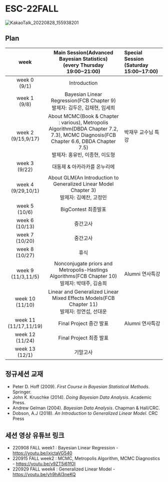 # ESC-22FALL
![KakaoTalk_20220828_155938201](https://user-images.githubusercontent.com/56993675/187074192-9782a7e5-6b72-4522-ac65-c5e634ffeb9b.jpg)

## Plan

|week|Main Session(Advanced Bayesian Statistics)<br>(every Thursday 19:00~21:00)| Special Session<br>(Saturday 15:00~17:00)|
|:--:|:--------------------------:|:------------------------|
|week 0<br>(9/1)|Introduction| |
|week 1<br>(9/8)|Bayesian Linear Regression(FCB Chapter 9)<br/>발제자: 김두은, 김채현, 임세희| |
|week 2<br>(9/15,9/17)|About MCMC(Book & Chapter : various), Metropolis Algorithm(DBDA Chapter 7.2, 7.3), MCMC Diagnosis(FCB Chapter 6.6, DBDA Chapter 7.5)<br/>발제자: 홍유빈, 이종현, 이도형| 박재우 교수님 특강|
|week 3<br>(9/22)|대동제 & 아카라카를 온누리에| |
|week 4<br>(9/29,10/1)|About GLM(An Introduction to Generalized Linear Model Chapter 3)<br/>발제자: 김예찬, 고정민| |
|week 5<br>(10/6)|BigContest 최종발표| |
|week 6<br>(10/13)|중간고사| |
|week 7<br>(10/20)|중간고사| |
|week 8<br>(10/27)|휴식| |
|week 9<br>(11/3,11/5)|Nonconjugate priors and Metropolis-Hastings Algorithms(FCB Chapter 10)<br/>발제자: 박태주, 김송희| Alumni 연사특강|
|week 10<br>(11/10)|Linear and Generalized Linear Mixed Effects Models(FCB Chapter 11)<br/>발제자: 정연섭, 선대운| |
|week 11<br>(11/17,11/19)|Final Project 중간 발표| Alumni 연사특강|
|week 12<br>(11/24)|Final Project 최종 발표| |
|week 13<br>(12/1)|기말고사| |

## 정규세션 교재
- Peter D. Hoff (2009). *First Course in Bayesian Statistical Methods*. Springer.
- John K. Kruschke (2014). *Doing Bayesian Data Analysis*. Academic Press.
- Andrew Gelman (2004). *Bayesian Data Analysis*. Chapman & Hall/CRC.
- Dobson, A.J (2018). *An Introduction to Generalized Linear Model*. CRC Press 

## 세션 영상 유튜브 링크
- 220908 FALL week1 : Bayesian Linear Regression - https://youtu.be/ixjctaVG540
- 220915 FALL week2 : MCMC, Metropolis Algorithm, MCMC Diagnostics - https://youtu.be/v9ZT5i61fOI
- 220929 FALL week4 : Generalized Linear Model - https://youtu.be/yh9hAI3neKQ
